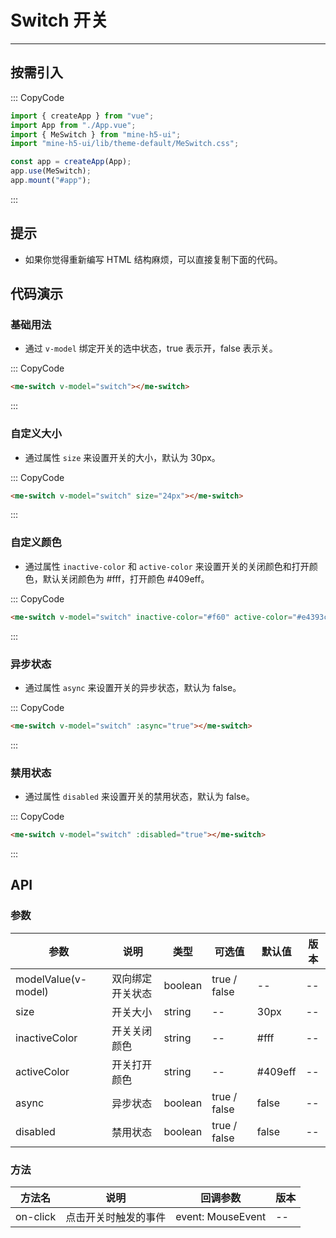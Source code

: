# Switch 开关

---

## 按需引入

::: CopyCode

```JavaScript
import { createApp } from "vue";
import App from "./App.vue";
import { MeSwitch } from "mine-h5-ui";
import "mine-h5-ui/lib/theme-default/MeSwitch.css";

const app = createApp(App);
app.use(MeSwitch);
app.mount("#app");
```

:::

## 提示

- 如果你觉得重新编写 HTML 结构麻烦，可以直接复制下面的代码。

## 代码演示

### 基础用法

- 通过 `v-model` 绑定开关的选中状态，true 表示开，false 表示关。

::: CopyCode

```HTML
<me-switch v-model="switch"></me-switch>
```

:::

### 自定义大小

- 通过属性 `size` 来设置开关的大小，默认为 30px。

::: CopyCode

```HTML
<me-switch v-model="switch" size="24px"></me-switch>
```

:::

### 自定义颜色

- 通过属性 `inactive-color` 和 `active-color` 来设置开关的关闭颜色和打开颜色，默认关闭颜色为 #fff，打开颜色 #409eff。

::: CopyCode

```HTML
<me-switch v-model="switch" inactive-color="#f60" active-color="#e4393c"></me-switch>
```

:::

### 异步状态

- 通过属性 `async` 来设置开关的异步状态，默认为 false。

::: CopyCode

```HTML
<me-switch v-model="switch" :async="true"></me-switch>
```

:::

### 禁用状态

- 通过属性 `disabled` 来设置开关的禁用状态，默认为 false。

::: CopyCode

```HTML
<me-switch v-model="switch" :disabled="true"></me-switch>
```

:::

## API

### 参数

| 参数                | 说明             | 类型    | 可选值       | 默认值  | 版本 |
| ------------------- | ---------------- | ------- | ------------ | ------- | ---- |
| modelValue(v-model) | 双向绑定开关状态 | boolean | true / false | --      | --   |
| size                | 开关大小         | string  | --           | 30px    | --   |
| inactiveColor       | 开关关闭颜色     | string  | --           | #fff    | --   |
| activeColor         | 开关打开颜色     | string  | --           | #409eff | --   |
| async               | 异步状态         | boolean | true / false | false   | --   |
| disabled            | 禁用状态         | boolean | true / false | false   | --   |

### 方法

| 方法名   | 说明                 | 回调参数          | 版本 |
| -------- | -------------------- | ----------------- | ---- |
| on-click | 点击开关时触发的事件 | event: MouseEvent | --   |
